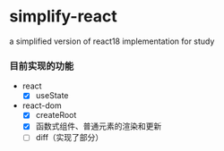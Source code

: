# simplify-react
a simplified version of react18 implementation for study

### 目前实现的功能

- react
   - [x] useState

- react-dom
   - [x] createRoot
   - [x] 函数式组件、普通元素的渲染和更新 
   - [ ] diff（实现了部分）

